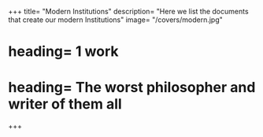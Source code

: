 +++
title=  "Modern Institutions"
description=  "Here we list the documents that create our modern Institutions"
image=  "/covers/modern.jpg"
# heading=  1 work
# heading=  The worst philosopher and writer of them all
+++
